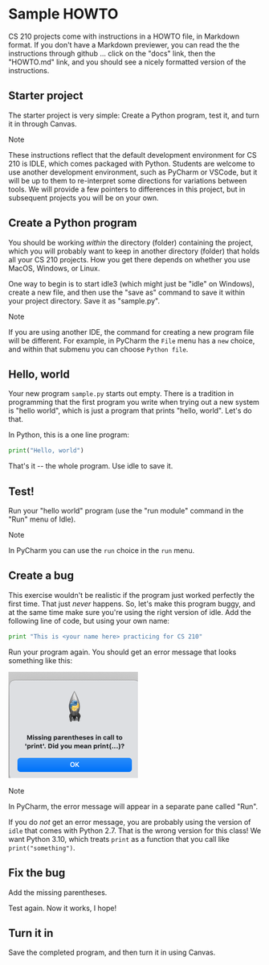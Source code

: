 # Sample HOWTO

CS 210 projects come with instructions in a HOWTO file, in Markdown 
format.  If you don't have a Markdown previewer, you can read the 
the instructions through github ... click on the "docs" link, then 
the "HOWTO.md" link, and you should see a nicely formatted version 
of the instructions. 

## Starter project

The starter project is very simple:  Create a Python program, test 
it, and turn it in through Canvas. 

>[!Note]
> These instructions reflect that the default development environment 
> for CS 210 is IDLE, which comes packaged with Python.  Students are 
> welcome to use another development environment, such as PyCharm or 
> VSCode, but it will be up to them to re-interpret some directions 
> for variations between tools. We will provide a few pointers to 
> differences in this project, but in subsequent projects you will be 
> on your own. 

## Create a Python program

You should be working _within_ the directory (folder) containing the 
project, which you will probably want to keep in another directory 
(folder) that holds all your CS 210 projects.  How you get there 
depends on whether you use MacOS, Windows, or Linux. 

One way to begin is to start idle3 (which might just be "idle" on 
Windows), create a new file, and then use the "save as" command to 
save it within your project directory. Save it as "sample.py". 

> [!Note]
> If you are using another IDE, the command for creating a new program 
> file will be different.  For example, in PyCharm the `File` menu has 
> a `new` choice, and within that submenu you can choose `Python file`. 

## Hello, world

Your new program `sample.py` starts out empty.  There is a tradition 
in programming that the first program you write when trying out a 
new system is "hello world", which is just a program that prints 
"hello, world".  Let's do that. 

In Python, this is a one line program: 
```python
print("Hello, world")
```
That's it -- the whole program.   Use idle to save it. 

## Test! 

Run your "hello world" program (use the "run module" command in the 
"Run" menu of Idle).  

> [!Note]
> In PyCharm you can use the `run` choice in the `run` menu. 

## Create a bug

This exercise wouldn't be realistic if the program just worked 
perfectly the first time.  That just _never_ happens.  So, let's 
make this program buggy, and at the same time make sure you're using 
the right version of idle.  Add the following line of code, but 
using your own name: 

```python
print "This is <your name here> practicing for CS 210"
```

Run your program again.  You should get an error message that looks 
something like this: 

![IDLE message popup says "missing parentheses in call to print"](
img/missing-parens.png)

> [!Note]
> In PyCharm, the error message will appear in a separate pane called 
> "Run".

If you do _not_ get an error message, you are probably using the 
version of `idle` that comes with Python 2.7.   That is the wrong 
version for this class!  We want Python 3.10, which treats `print` 
as a function that you call like `print("something")`.  

## Fix the bug

Add the missing parentheses. 

Test again.  Now it works, I hope! 

## Turn it in

Save the completed program, and then turn it in using Canvas. 



